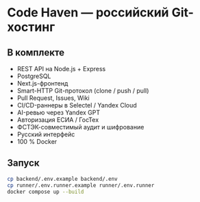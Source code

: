 # Code Haven — российский Git-хостинг

## В комплекте
- REST API на Node.js + Express
- PostgreSQL
- Next.js-фронтенд
- Smart-HTTP Git-протокол (clone / push / pull)
- Pull Request, Issues, Wiki  
- CI/CD-раннеры в Selectel / Yandex Cloud  
- AI-ревью через Yandex GPT  
- Авторизация ЕСИА / ГосТех  
- ФСТЭК-совместимый аудит и шифрование  
- Русский интерфейс
- 100 % Docker

## Запуск
```bash
cp backend/.env.example backend/.env
cp runner/.env.runner.example runner/.env.runner
docker compose up --build

